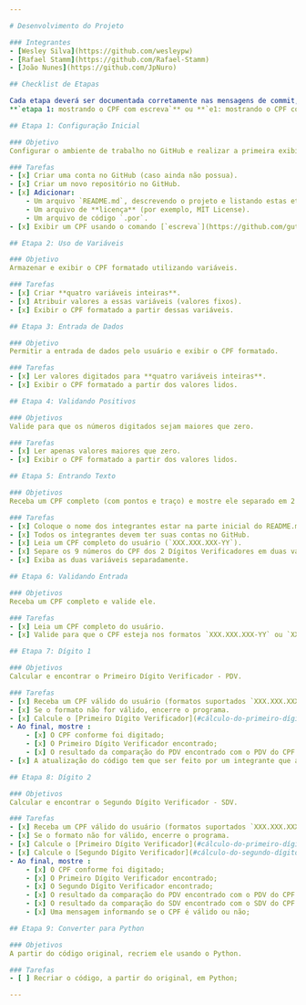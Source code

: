 ```yaml
---

# Desenvolvimento do Projeto

### Integrantes
- [Wesley Silva](https://github.com/wesleypw)
- [Rafael Stamm](https://github.com/Rafael-Stamm) 
- [João Nunes](https://github.com/JpNuro)

## Checklist de Etapas

Cada etapa deverá ser documentada corretamente nas mensagens de commit, usando uma descrição como:
**`etapa 1: mostrando o CPF com escreva`** ou **`e1: mostrando o CPF com escreva`**

## Etapa 1: Configuração Inicial

### Objetivo
Configurar o ambiente de trabalho no GitHub e realizar a primeira exibição de um CPF no programa.

### Tarefas
- [x] Criar uma conta no GitHub (caso ainda não possua).
- [x] Criar um novo repositório no GitHub.
- [x] Adicionar:
    - Um arquivo `README.md`, descrevendo o projeto e listando estas etapas.
    - Um arquivo de **licença** (por exemplo, MIT License).
    - Um arquivo de código `.por`.
- [x] Exibir um CPF usando o comando [`escreva`](https://github.com/gutohertzog/tds-senac-tech/blob/main/uc2-desenvolver-algoritmos/1.portugol/entrada-saida.md#fun%C3%A7%C3%A3o-escreva).

## Etapa 2: Uso de Variáveis

### Objetivo
Armazenar e exibir o CPF formatado utilizando variáveis.

### Tarefas
- [x] Criar **quatro variáveis inteiras**.
- [x] Atribuir valores a essas variáveis (valores fixos).
- [x] Exibir o CPF formatado a partir dessas variáveis.

## Etapa 3: Entrada de Dados

### Objetivo
Permitir a entrada de dados pelo usuário e exibir o CPF formatado.

### Tarefas
- [x] Ler valores digitados para **quatro variáveis inteiras**.
- [x] Exibir o CPF formatado a partir dos valores lidos.

## Etapa 4: Validando Positivos

### Objetivos
Valide para que os números digitados sejam maiores que zero.

### Tarefas
- [x] Ler apenas valores maiores que zero.
- [x] Exibir o CPF formatado a partir dos valores lidos.

## Etapa 5: Entrando Texto

### Objetivos
Receba um CPF completo (com pontos e traço) e mostre ele separado em 2 partes.

### Tarefas
- [x] Coloque o nome dos integrantes estar na parte inicial do README.md.
- [x] Todos os integrantes devem ter suas contas no GitHub.
- [x] Leia um CPF completo do usuário (`XXX.XXX.XXX-YY`).
- [x] Separe os 9 números do CPF dos 2 Dígitos Verificadores em duas variáveis.
- [x] Exiba as duas variáveis separadamente.

## Etapa 6: Validando Entrada

### Objetivos
Receba um CPF completo e valide ele.

### Tarefas
- [x] Leia um CPF completo do usuário.
- [x] Valide para que o CPF esteja nos formatos `XXX.XXX.XXX-YY` ou `XXXXXXXXXYY`.

## Etapa 7: Dígito 1

### Objetivos
Calcular e encontrar o Primeiro Dígito Verificador - PDV.

### Tarefas
- [x] Receba um CPF válido do usuário (formatos suportados `XXX.XXX.XXX-YY` ou `XXXXXXXXXYY`).
- [x] Se o formato não for válido, encerre o programa.
- [x] Calcule o [Primeiro Dígito Verificador](#cálculo-do-primeiro-dígito) conforme especificado.
- Ao final, mostre :
    - [x] O CPF conforme foi digitado;
    - [x] O Primeiro Dígito Verificador encontrado;
    - [x] O resultado da comparação do PDV encontrado com o PDV do CPF digitado;
- [x] A atualização do código tem que ser feito por um integrante que ainda não realizou um [`Pull Request`](https://docs.github.com/pt/pull-requests/collaborating-with-pull-requests/proposing-changes-to-your-work-with-pull-requests/creating-a-pull-request-from-a-fork);

## Etapa 8: Dígito 2

### Objetivos
Calcular e encontrar o Segundo Dígito Verificador - SDV.

### Tarefas
- [x] Receba um CPF válido do usuário (formatos suportados `XXX.XXX.XXX-YY` ou `XXXXXXXXXYY`).
- [x] Se o formato não for válido, encerre o programa.
- [x] Calcule o [Primeiro Dígito Verificador](#cálculo-do-primeiro-dígito) conforme especificado.
- [x] Calcule o [Segundo Dígito Verificador](#cálculo-do-segundo-dígito) conforme especificado.
- Ao final, mostre :
    - [x] O CPF conforme foi digitado;
    - [x] O Primeiro Dígito Verificador encontrado;
    - [x] O Segundo Dígito Verificador encontrado;
    - [x] O resultado da comparação do PDV encontrado com o PDV do CPF digitado;
    - [x] O resultado da comparação do SDV encontrado com o SDV do CPF digitado;
    - [x] Uma mensagem informando se o CPF é válido ou não;

## Etapa 9: Converter para Python

### Objetivos
A partir do código original, recriem ele usando o Python.

### Tarefas
- [ ] Recriar o código, a partir do original, em Python;

---
```

